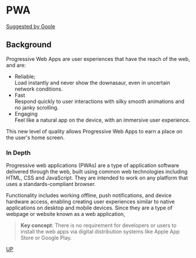 # PWA

[Suggested by Goole](https://developers.google.com/web/progressive-web-apps)

## Background

Progressive Web Apps are user experiences that have the reach of the web, and are:

- Reliable;  
   Load instantly and never show the downasaur, even in uncertain network conditions.
- Fast  
   Respond quickly to user interactions with silky smooth animations and no janky scrolling.
- Engaging  
   Feel like a natural app on the device, with an immersive user experience.

This new level of quality allows Progressive Web Apps to earn a place on the user's home screen.

### In Depth

Progressive web applications (PWAs) are a type of application software delivered through the web, built using common web technologies including HTML, CSS and JavaScript. They are intended to work on any platform that uses a standards-compliant browser.

Functionality includes working offline, push notifications, and device hardware access, enabling creating user experiences similar to native applications on desktop and mobile devices. Since they are a type of webpage or website known as a web application,

> **Key concept**: There is no requirement for developers or users to install the web apps via digital distribution systems like Apple App Store or Google Play.

[UP](index)
